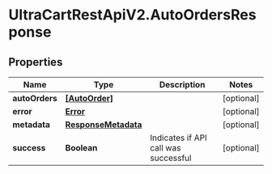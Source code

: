 # UltraCartRestApiV2.AutoOrdersResponse

## Properties
Name | Type | Description | Notes
------------ | ------------- | ------------- | -------------
**autoOrders** | [**[AutoOrder]**](AutoOrder.md) |  | [optional] 
**error** | [**Error**](Error.md) |  | [optional] 
**metadata** | [**ResponseMetadata**](ResponseMetadata.md) |  | [optional] 
**success** | **Boolean** | Indicates if API call was successful | [optional] 



